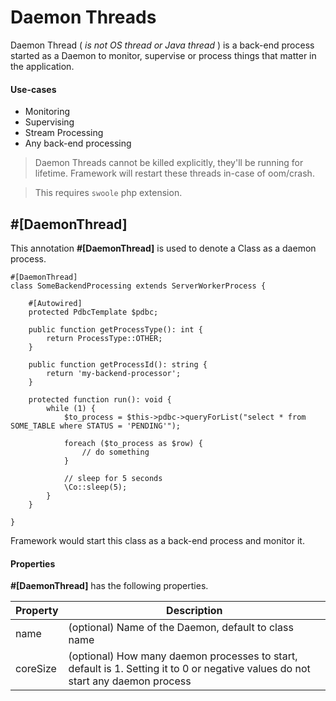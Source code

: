 # Daemon Threads

Daemon Thread ( _is not OS thread or Java thread_ ) is a back-end process started as a Daemon to monitor, supervise or process things that matter in the application.

#### Use-cases

- Monitoring
- Supervising
- Stream Processing
- Any back-end processing

> Daemon Threads cannot be killed explicitly, they'll be running for lifetime. Framework will restart these threads in-case of oom/crash.

> This requires `swoole` php extension.

## #[DaemonThread]

This annotation **#[DaemonThread]** is used to denote a Class as a daemon process.


```phpt
#[DaemonThread]
class SomeBackendProcessing extends ServerWorkerProcess {

    #[Autowired]
    protected PdbcTemplate $pdbc;
    
    public function getProcessType(): int {
        return ProcessType::OTHER;
    }

    public function getProcessId(): string {
        return 'my-backend-processor';
    }

    protected function run(): void {
        while (1) {
            $to_process = $this->pdbc->queryForList("select * from SOME_TABLE where STATUS = 'PENDING'");
            
            foreach ($to_process as $row) {
                // do something
            }
            
            // sleep for 5 seconds
            \Co::sleep(5);
        }
    }
    
}
```

Framework would start this class as a back-end process and monitor it.

#### Properties

**#[DaemonThread]** has the following properties.

 Property  | Description 
---------- | ------------
 name       | (optional) Name of the Daemon, default to class name
 coreSize   | (optional) How many daemon processes to start, default is 1.  Setting it to 0 or negative values do not start any daemon process
 

